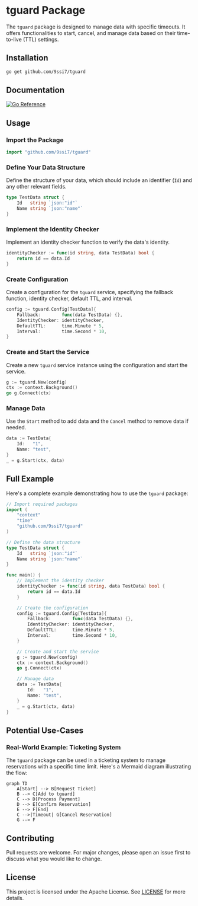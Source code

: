 # tguard Package

The `tguard` package is designed to manage data with specific timeouts. It offers functionalities to start, cancel, and manage data based on their time-to-live (TTL) settings.

## Installation

```bash
go get github.com/9ssi7/tguard
```

## Documentation

[![Go Reference](https://pkg.go.dev/badge/github.com/9ssi7/tguard.svg)](https://pkg.go.dev/github.com/9ssi7/tguard)

## Usage

### Import the Package

```go
import "github.com/9ssi7/tguard"
```

### Define Your Data Structure

Define the structure of your data, which should include an identifier (`Id`) and any other relevant fields.

```go
type TestData struct {
	Id   string `json:"id"`
	Name string `json:"name"`
}
```

### Implement the Identity Checker

Implement an identity checker function to verify the data's identity.

```go
identityChecker := func(id string, data TestData) bool {
	return id == data.Id
}
```

### Create Configuration

Create a configuration for the `tguard` service, specifying the fallback function, identity checker, default TTL, and interval.

```go
config := tguard.Config[TestData]{
	Fallback:        func(data TestData) {},
	IdentityChecker: identityChecker,
	DefaultTTL:      time.Minute * 5,
	Interval:        time.Second * 10,
}
```

### Create and Start the Service

Create a new `tguard` service instance using the configuration and start the service.

```go
g := tguard.New(config)
ctx := context.Background()
go g.Connect(ctx)
```

### Manage Data

Use the `Start` method to add data and the `Cancel` method to remove data if needed.

```go
data := TestData{
	Id:   "1",
	Name: "test",
}
_ = g.Start(ctx, data)
```

## Full Example

Here's a complete example demonstrating how to use the `tguard` package:

```go
// Import required packages
import (
	"context"
	"time"
	"github.com/9ssi7/tguard"
)

// Define the data structure
type TestData struct {
	Id   string `json:"id"`
	Name string `json:"name"`
}

func main() {
	// Implement the identity checker
	identityChecker := func(id string, data TestData) bool {
		return id == data.Id
	}

	// Create the configuration
	config := tguard.Config[TestData]{
		Fallback:        func(data TestData) {},
		IdentityChecker: identityChecker,
		DefaultTTL:      time.Minute * 5,
		Interval:        time.Second * 10,
	}

	// Create and start the service
	g := tguard.New(config)
	ctx := context.Background()
	go g.Connect(ctx)

	// Manage data
	data := TestData{
		Id:   "1",
		Name: "test",
	}
	_ = g.Start(ctx, data)
}
```

## Potential Use-Cases

### Real-World Example: Ticketing System

The `tguard` package can be used in a ticketing system to manage reservations with a specific time limit. Here's a Mermaid diagram illustrating the flow:

```mermaid
graph TD
    A[Start] --> B[Request Ticket]
    B --> C[Add to tguard]
    C --> D[Process Payment]
    D --> E[Confirm Reservation]
    E --> F[End]
    C -->|Timeout| G[Cancel Reservation]
    G --> F
```

## Contributing

Pull requests are welcome. For major changes, please open an issue first to discuss what you would like to change.

## License

This project is licensed under the Apache License. See [LICENSE](LICENSE) for more details.